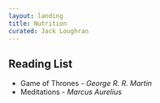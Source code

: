 ```yaml
---
layout: landing
title: Nutrition
curated: Jack Loughran
---
```


## Reading List

- Game of Thrones - *George R. R. Martin*
- Meditations - *Marcus Aurelius*
